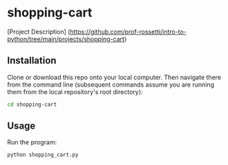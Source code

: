 # shopping-cart

[Project Description]
(https://github.com/prof-rossetti/intro-to-python/tree/main/projects/shopping-cart)

## Installation
Clone or download this repo onto your local computer.
Then navigate there from the command line (subsequent commands assume you are running them from the local repository's root directory):

```sh
cd shopping-cart
```

## Usage

Run the program:

```sh
python shopping_cart.py
```
